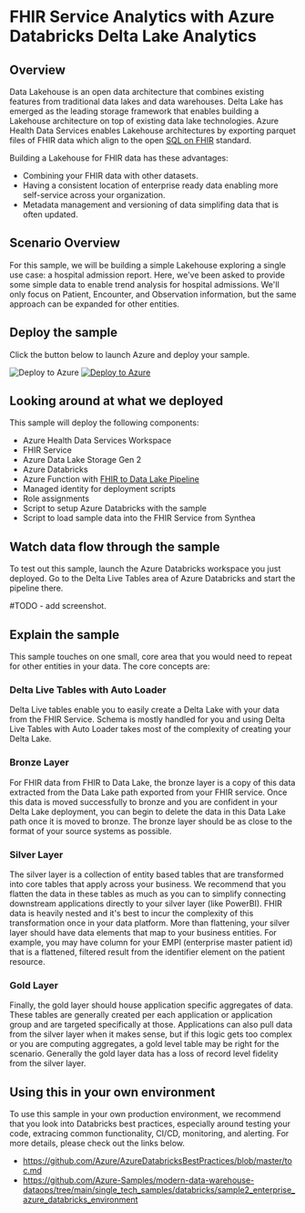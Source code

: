 # FHIR Service Analytics with Azure Databricks Delta Lake Analytics

## Overview

Data Lakehouse is an open data architecture that combines existing features from traditional data lakes and data warehouses. Delta Lake has emerged as the leading storage framework that enables building a Lakehouse architecture on top of existing data lake technologies. Azure Health Data Services enables Lakehouse architectures by exporting parquet files of FHIR data which align to the open [SQL on FHIR](https://github.com/FHIR/sql-on-fhir/blob/master/sql-on-fhir.md) standard.

Building a Lakehouse for FHIR data has these advantages:

- Combining your FHIR data with other datasets.
- Having a consistent location of enterprise ready data enabling more self-service across your organization.
- Metadata management and versioning of data simplifing data that is often updated.

## Scenario Overview

For this sample, we will be building a simple Lakehouse exploring a single use case: a hospital admission report. Here, we've been asked to provide some simple data to enable trend analysis for hospital admissions. We'll only focus on Patient, Encounter, and Observation information, but the same approach can be expanded for other entities.

## Deploy the sample

Click the button below to launch Azure and deploy your sample.

![Deploy to Azure](https://aka.ms/deploytoazurebutton)
[![Deploy to Azure](https://aka.ms/deploytoazurebutton)](https://portal.azure.com/#create/Microsoft.Template/uri/hhttps%3A%2F%2Fahdssampledata.blob.core.windows.net%2Ftemplates%2Fdata-platform%2Fdatabricks-deltalake%2Fazuredeploy.json)

## Looking around at what we deployed

This sample will deploy the following components:

- Azure Health Data Services Workspace
- FHIR Service
- Azure Data Lake Storage Gen 2
- Azure Databricks
- Azure Function with [FHIR to Data Lake Pipeline](https://github.com/microsoft/FHIR-Analytics-Pipelines/tree/main/FhirToDataLake)
- Managed identity for deployment scripts
- Role assignments
- Script to setup Azure Databricks with the sample
- Script to load sample data into the FHIR Service from Synthea


## Watch data flow through the sample

To test out this sample, launch the Azure Databricks workspace you just deployed. Go to the Delta Live Tables area of Azure Databricks and start the pipeline there.

#TODO - add screenshot.

## Explain the sample

This sample touches on one small, core area that you would need to repeat for other entities in your data. The core concepts are:

### Delta Live Tables with Auto Loader

Delta Live tables enable you to easily create a Delta Lake with your data from the FHIR Service. Schema is mostly handled for you and using Delta Live Tables with Auto Loader takes most of the complexity of creating your Delta Lake.

### Bronze Layer

For FHIR data from FHIR to Data Lake, the bronze layer is a copy of this data extracted from the Data Lake path exported from your FHIR service. Once this data is moved successfully to bronze and you are confident in your Delta Lake deployment, you can begin to delete the data in this Data Lake path once it is moved to bronze. The bronze layer should be as close to the format of your source systems as possible.

### Silver Layer

The silver layer is a collection of entity based tables that are transformed into core tables that apply across your business. We recommend that you flatten the data in these tables as much as you can to simplify connecting downstream applications directly to your silver layer (like PowerBI). FHIR data is heavily nested and it's best to incur the complexity of this transformation once in your data platform. More than flattening, your silver layer should have data elements that map to your business entities. For example, you may have column for your EMPI (enterprise master patient id) that is a flattened, filtered result from the identifier element on the patient resource.

### Gold Layer

Finally, the gold layer should house application specific aggregates of data. These tables are generally created per each application or application group and are targeted specifically at those. Applications can also pull data from the silver layer when it makes sense, but if this logic gets too complex or you are computing aggregates, a gold level table may be right for the scenario. Generally the gold layer data has a loss of record level fidelity from the silver layer.

## Using this in your own environment

To use this sample in your own production environment, we recommend that you look into Databricks best practices, especially around testing your code, extracing common functionality, CI/CD, monitoring, and alerting. For more details, please check out the links below.

- https://github.com/Azure/AzureDatabricksBestPractices/blob/master/toc.md
- https://github.com/Azure-Samples/modern-data-warehouse-dataops/tree/main/single_tech_samples/databricks/sample2_enterprise_azure_databricks_environment